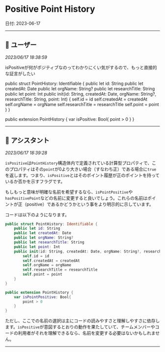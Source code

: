 # Positive Point History

日付: 2023-06-17

---

## 👤 ユーザー
*2023/06/17 18:38:59*

isPositiveが何がポジティブなのってわかりにくい気がするので、もっと直接的な証言がしたい

public struct PointHistory: Identifiable {
    public let id: String
    public let createdAt: Date
    public let orgName: String?
    public let researchTitle: String
    public let point: Int
    public init(id: String, createdAt: Date, orgName: String?, researchTitle: String, point: Int) {
        self.id = id
        self.createdAt = createdAt
        self.orgName = orgName
        self.researchTitle = researchTitle
        self.point = point
    }
}

public extension PointHistory {
    var isPositive: Bool{
        point &gt; 0
    }
}

---

## 🤖 アシスタント
*2023/06/17 18:39:28*

`isPositive`は`PointHistory`構造体内で定義されている計算型プロパティで、このプロパティはその`point`が0より大きい場合（すなわち正）である場合に`true`を返します。つまり、`isPositive`とはそのポイント履歴が正のポイントを持っているか否かを示すフラグです。

もしもっと意味が明確な名前を希望するなら、`isPointPositive`や`hasPositivePoint`などの名前に変更すると良いでしょう。これらの名前はポイントが正（positive）であるかどうかという事をより明示的に示しています。

コードは以下のようになります。

```swift
public struct PointHistory: Identifiable {
    public let id: String
    public let createdAt: Date
    public let orgName: String?
    public let researchTitle: String
    public let point: Int
    public init(id: String, createdAt: Date, orgName: String?, researchTitle: String, point: Int) {
        self.id = id
        self.createdAt = createdAt
        self.orgName = orgName
        self.researchTitle = researchTitle
        self.point = point
    }
}

public extension PointHistory {
    var isPointPositive: Bool{
        point > 0
    }
}
```

ただし、ここでの名前の選択は主にコードの読みやすさと理解しやすさに依存します。`isPositive`が意図するとおりの動作を果たしていて、チームメンバーやコードの利用者がそれを理解できるなら、名前を変更する必要はないかもしれません。

---

